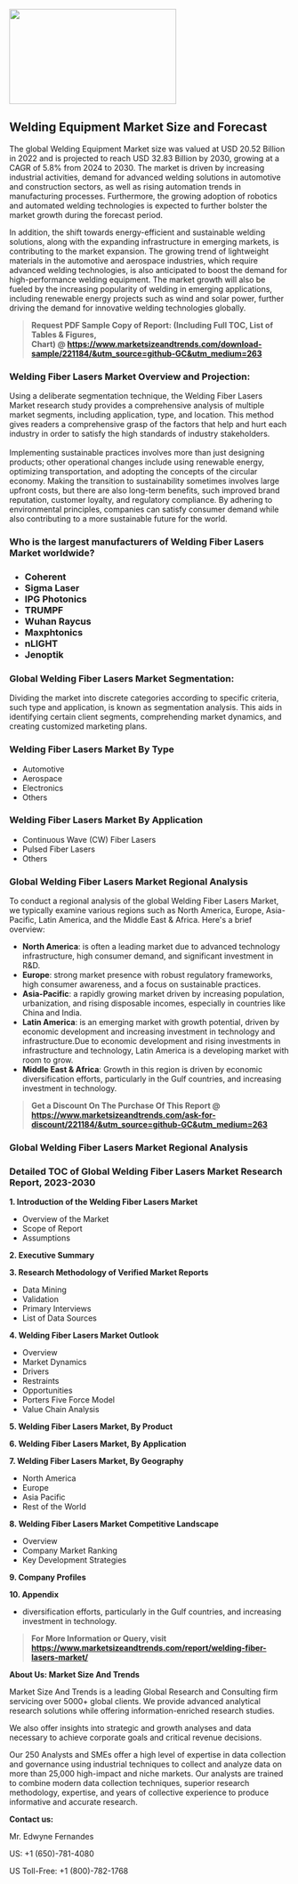 <p><img class="alignnone size-medium wp-image-20088" src="https://ffe5etoiles.com/wp-content/uploads/2024/12/MST1-300x171.png" alt="" width="300" height="171" /></p><h2>Welding Equipment Market Size and Forecast</h2><p>The global Welding Equipment Market size was valued at USD 20.52 Billion in 2022 and is projected to reach USD 32.83 Billion by 2030, growing at a CAGR of 5.8% from 2024 to 2030. The market is driven by increasing industrial activities, demand for advanced welding solutions in automotive and construction sectors, as well as rising automation trends in manufacturing processes. Furthermore, the growing adoption of robotics and automated welding technologies is expected to further bolster the market growth during the forecast period.</p><p>In addition, the shift towards energy-efficient and sustainable welding solutions, along with the expanding infrastructure in emerging markets, is contributing to the market expansion. The growing trend of lightweight materials in the automotive and aerospace industries, which require advanced welding technologies, is also anticipated to boost the demand for high-performance welding equipment. The market growth will also be fueled by the increasing popularity of welding in emerging applications, including renewable energy projects such as wind and solar power, further driving the demand for innovative welding technologies globally.</p></p><blockquote id="" class=""><strong>Request PDF Sample Copy of Report: (Including Full TOC, List of Tables &amp; Figures, Chart)&nbsp;@&nbsp;<strong><a href="https://www.marketsizeandtrends.com/download-sample/221184/&utm_source=github-GC&utm_medium=263" target="_blank">https://www.marketsizeandtrends.com/download-sample/221184/&utm_source=github-GC&utm_medium=263</a></strong></strong></blockquote><h3 id="" class="">Welding Fiber Lasers Market&nbsp;Overview and Projection:</h3><p id="" class="">Using a deliberate segmentation technique, the Welding Fiber Lasers Market research study provides a comprehensive analysis of multiple market segments, including application, type, and location. This method gives readers a comprehensive grasp of the factors that help and hurt each industry in order to satisfy the high standards of industry stakeholders. <br /> <br />Implementing sustainable practices involves more than just designing products; other operational changes include using renewable energy, optimizing transportation, and adopting the concepts of the circular economy. Making the transition to sustainability sometimes involves large upfront costs, but there are also long-term benefits, such improved brand reputation, customer loyalty, and regulatory compliance. By adhering to environmental principles, companies can satisfy consumer demand while also contributing to a more sustainable future for the world.</p><h3 id="" class="">Who is the largest manufacturers of&nbsp;Welding Fiber Lasers Market worldwide?</h3><h3 class=""><p><ul><li>Coherent </li><li> Sigma Laser </li><li> IPG Photonics </li><li> TRUMPF </li><li> Wuhan Raycus </li><li> Maxphtonics </li><li> nLIGHT </li><li> Jenoptik</li></ul></p></h3><h3 id="" class="">Global&nbsp;Welding Fiber Lasers Market Segmentation:</h3><p id="" class="">Dividing the market into discrete categories according to specific criteria, such type and application, is known as segmentation analysis. This aids in identifying certain client segments, comprehending market dynamics, and creating customized marketing plans.</p><h3 id="" class="">Welding Fiber Lasers Market&nbsp;By Type</h3><p><p><ul><li>Automotive</li><li> Aerospace</li><li> Electronics</li><li> Others</p></li></ul></p></p><h3 id="" class="">Welding Fiber Lasers Market&nbsp;By Application</h3><p class=""><p><ul><li>Continuous Wave (CW) Fiber Lasers</li><li> Pulsed Fiber Lasers</li><li> Others</li></ul></p></p><h3 id="" class="">Global Welding Fiber Lasers Market Regional Analysis</h3><p id="" class="">To conduct a regional analysis of the global Welding Fiber Lasers Market, we typically examine various regions such as North America, Europe, Asia-Pacific, Latin America, and the Middle East &amp; Africa. Here's a brief overview:</p><ul><li><strong>North America</strong>: is often a leading market due to advanced technology infrastructure, high consumer demand, and significant investment in R&amp;D.</li><li><strong>Europe</strong>: strong market presence with robust regulatory frameworks, high consumer awareness, and a focus on sustainable practices.</li><li><strong>Asia-Pacific</strong>: a rapidly growing market driven by increasing population, urbanization, and rising disposable incomes, especially in countries like China and India.</li><li><strong>Latin America</strong>: is an emerging market with growth potential, driven by economic development and increasing investment in technology and infrastructure.Due to economic development and rising investments in infrastructure and technology, Latin America is a developing market with room to grow.</li><li><strong>Middle East &amp; Africa</strong>: Growth in this region is driven by economic diversification efforts, particularly in the Gulf countries, and increasing investment in technology.</li></ul><blockquote id="" class=""><strong>Get a Discount On The Purchase Of This Report @ <strong><a href="https://www.marketsizeandtrends.com/ask-for-discount/221184/&utm_source=github-GC&utm_medium=263" target="_blank">https://www.marketsizeandtrends.com/ask-for-discount/221184/&utm_source=github-GC&utm_medium=263</a></strong></strong></blockquote><h3 id="" class="">Global Welding Fiber Lasers Market Regional Analysis</h3><h3 id="" class="">Detailed TOC of Global Welding Fiber Lasers Market Research Report, 2023-2030</h3><p id="" class=""><strong>1. Introduction of the Welding Fiber Lasers Market</strong></p><ul><li>Overview of the Market</li><li>Scope of Report</li><li>Assumptions</li></ul><p id="" class=""><strong>2. Executive Summary</strong></p><p id="" class=""><strong>3. Research Methodology of Verified Market Reports</strong></p><ul><li>Data Mining</li><li>Validation</li><li>Primary Interviews</li><li>List of Data Sources</li></ul><p id="" class=""><strong>4. Welding Fiber Lasers Market Outlook</strong></p><ul><li>Overview</li><li>Market Dynamics</li><li>Drivers</li><li>Restraints</li><li>Opportunities</li><li>Porters Five Force Model</li><li>Value Chain Analysis</li></ul><p id="" class=""><strong>5. Welding Fiber Lasers Market, By Product</strong></p><p id="" class=""><strong>6. Welding Fiber Lasers Market, By Application</strong></p><p id="" class=""><strong>7. Welding Fiber Lasers Market, By Geography</strong></p><ul><li>North America</li><li>Europe</li><li>Asia Pacific</li><li>Rest of the World</li></ul><p id="" class=""><strong>8. Welding Fiber Lasers Market Competitive Landscape</strong></p><ul><li>Overview</li><li>Company Market Ranking</li><li>Key Development Strategies</li></ul><p id="" class=""><strong>9. Company Profiles</strong></p><p id="" class=""><strong>10. Appendix</strong></p><ul><li>diversification efforts, particularly in the Gulf countries, and increasing investment in technology.</li></ul><blockquote id="" class=""><strong>For More Information or Query, visit <strong><strong><a href="https://www.marketsizeandtrends.com/report/welding-fiber-lasers-market/" target="_blank">https://www.marketsizeandtrends.com/report/welding-fiber-lasers-market/</a></strong></strong></strong></blockquote><p id="" class=""><strong>About Us: Market Size And Trends</strong></p><p id="" class="">Market Size And Trends is a leading Global Research and Consulting firm servicing over 5000+ global clients. We provide advanced analytical research solutions while offering information-enriched research studies.</p><p id="" class="">We also offer insights into strategic and growth analyses and data necessary to achieve corporate goals and critical revenue decisions.</p><p id="" class="">Our 250 Analysts and SMEs offer a high level of expertise in data collection and governance using industrial techniques to collect and analyze data on more than 25,000 high-impact and niche markets. Our analysts are trained to combine modern data collection techniques, superior research methodology, expertise, and years of collective experience to produce informative and accurate research.</p><p id="" class=""><strong>Contact us:</strong></p><p id="" class="">Mr. Edwyne Fernandes</p><p id="" class="">US: +1 (650)-781-4080</p><p id="" class="">US Toll-Free: +1 (800)-782-1768</p>
